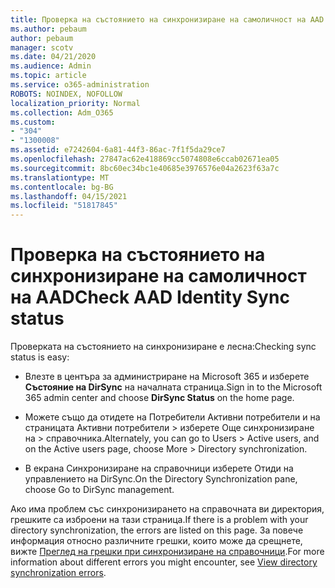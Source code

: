 ```yaml
---
title: Проверка на състоянието на синхронизиране на самоличност на AAD
ms.author: pebaum
author: pebaum
manager: scotv
ms.date: 04/21/2020
ms.audience: Admin
ms.topic: article
ms.service: o365-administration
ROBOTS: NOINDEX, NOFOLLOW
localization_priority: Normal
ms.collection: Adm_O365
ms.custom:
- "304"
- "1300008"
ms.assetid: e7242604-6a81-44f3-86ac-7f1f5da29ce7
ms.openlocfilehash: 27847ac62e418869cc5074808e6ccab02671ea05
ms.sourcegitcommit: 8bc60ec34bc1e40685e3976576e04a2623f63a7c
ms.translationtype: MT
ms.contentlocale: bg-BG
ms.lasthandoff: 04/15/2021
ms.locfileid: "51817845"
---
```

# <a name="check-aad-identity-sync-status"></a><span data-ttu-id="9d63d-102">Проверка на състоянието на синхронизиране на самоличност на AAD</span><span class="sxs-lookup"><span data-stu-id="9d63d-102">Check AAD Identity Sync status</span></span>

<span data-ttu-id="9d63d-103">Проверката на състоянието на синхронизиране е лесна:</span><span class="sxs-lookup"><span data-stu-id="9d63d-103">Checking sync status is easy:</span></span>
  
- <span data-ttu-id="9d63d-104">Влезте в центъра за администриране на Microsoft 365 и изберете **Състояние на DirSync** на началната страница.</span><span class="sxs-lookup"><span data-stu-id="9d63d-104">Sign in to the Microsoft 365 admin center and choose **DirSync Status** on the home page.</span></span>

- <span data-ttu-id="9d63d-105">Можете също да отидете на Потребители Активни потребители и на страницата Активни потребители \> изберете Още синхронизиране на \> справочника.</span><span class="sxs-lookup"><span data-stu-id="9d63d-105">Alternately, you can go to Users \> Active users, and on the Active users page, choose More \> Directory synchronization.</span></span>

- <span data-ttu-id="9d63d-106">В екрана Синхронизиране на справочници изберете Отиди на управлението на DirSync.</span><span class="sxs-lookup"><span data-stu-id="9d63d-106">On the Directory Synchronization pane, choose Go to DirSync management.</span></span>

<span data-ttu-id="9d63d-107">Ако има проблем със синхронизирането на справочната ви директория, грешките са изброени на тази страница.</span><span class="sxs-lookup"><span data-stu-id="9d63d-107">If there is a problem with your directory synchronization, the errors are listed on this page.</span></span> <span data-ttu-id="9d63d-108">За повече информация относно различните грешки, които може да срещнете, вижте [Преглед на грешки при синхронизиране на справочници](https://docs.microsoft.com//office365/enterprise/identify-directory-synchronization-errors).</span><span class="sxs-lookup"><span data-stu-id="9d63d-108">For more information about different errors you might encounter, see [View directory synchronization errors](https://docs.microsoft.com//office365/enterprise/identify-directory-synchronization-errors).</span></span>
  
